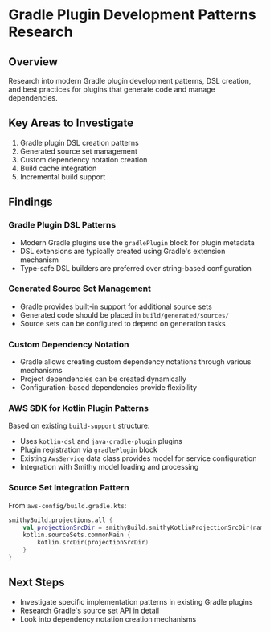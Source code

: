 # Gradle Plugin Development Patterns Research

## Overview
Research into modern Gradle plugin development patterns, DSL creation, and best practices for plugins that generate code and manage dependencies.

## Key Areas to Investigate
1. Gradle plugin DSL creation patterns
2. Generated source set management
3. Custom dependency notation creation
4. Build cache integration
5. Incremental build support

## Findings

### Gradle Plugin DSL Patterns
- Modern Gradle plugins use the `gradlePlugin` block for plugin metadata
- DSL extensions are typically created using Gradle's extension mechanism
- Type-safe DSL builders are preferred over string-based configuration

### Generated Source Set Management
- Gradle provides built-in support for additional source sets
- Generated code should be placed in `build/generated/sources/`
- Source sets can be configured to depend on generation tasks

### Custom Dependency Notation
- Gradle allows creating custom dependency notations through various mechanisms
- Project dependencies can be created dynamically
- Configuration-based dependencies provide flexibility

### AWS SDK for Kotlin Plugin Patterns
Based on existing `build-support` structure:

- Uses `kotlin-dsl` and `java-gradle-plugin` plugins
- Plugin registration via `gradlePlugin` block
- Existing `AwsService` data class provides model for service configuration
- Integration with Smithy model loading and processing

### Source Set Integration Pattern
From `aws-config/build.gradle.kts`:
```kotlin
smithyBuild.projections.all {
    val projectionSrcDir = smithyBuild.smithyKotlinProjectionSrcDir(name)
    kotlin.sourceSets.commonMain {
        kotlin.srcDir(projectionSrcDir)
    }
}
```

## Next Steps
- Investigate specific implementation patterns in existing Gradle plugins
- Research Gradle's source set API in detail
- Look into dependency notation creation mechanisms
